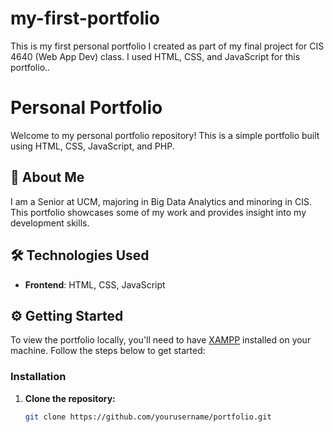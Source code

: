 # my-first-portfolio

This is my first personal portfolio I created as part of my final project for CIS 4640 (Web App Dev) class. I used HTML, CSS, and JavaScript for this portfolio..

# Personal Portfolio

Welcome to my personal portfolio repository! This is a simple portfolio built using HTML, CSS, JavaScript, and PHP.

## 🚀 About Me

I am a Senior at UCM, majoring in Big Data Analytics and minoring in CIS. This portfolio showcases some of my work and provides insight into my development skills.

## 🛠️ Technologies Used

- **Frontend**: HTML, CSS, JavaScript

## ⚙️ Getting Started

To view the portfolio locally, you'll need to have [XAMPP](https://www.apachefriends.org/index.html) installed on your machine. Follow the steps below to get started:

### Installation

1. **Clone the repository:**
   ```bash
   git clone https://github.com/yourusername/portfolio.git
   ```
